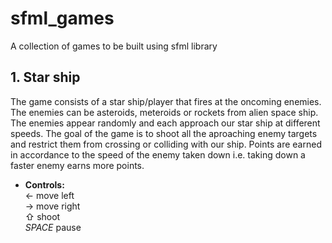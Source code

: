 # sfml_games
A collection of games to be built using sfml library

## 1. Star ship
The game consists of a star ship/player that fires at the oncoming enemies. The enemies can be asteroids,
meteroids or rockets from alien space ship. The enemies appear randomly and each approach our star ship at different
speeds. The goal of the game is to shoot all the aproaching enemy targets and restrict them from crossing
or colliding with our ship. Points are earned in accordance to the speed of the enemy taken down i.e. taking down
a faster enemy earns more points. 

* **Controls:**  
	&#8592; move left  
	&#8594; move right  
	&#8679; shoot  
    *SPACE* pause